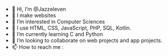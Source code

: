 - 👋 Hi, I’m @Jazzeleven
- 🥽 I make websites
- 👀 I’m interested in Computer Sciences
- 🔨 I use HTML, CSS, JavaScript, PHP, SQL, Kotlin. 
- 🌱 I’m currently learning C and Python
- 💞️ I’m looking to collaborate on web projects and app projects.
- 📫 How to reach me : 
